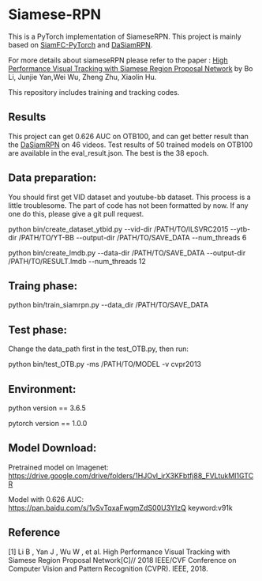 # Siamese-RPN

This is a PyTorch implementation of SiameseRPN. This project is mainly based on [SiamFC-PyTorch](https://github.com/StrangerZhang/SiamFC-PyTorch) and [DaSiamRPN](https://github.com/foolwood/DaSiamRPN).

For more details about siameseRPN please refer to the paper : [High Performance Visual Tracking with Siamese Region Proposal Network](http://openaccess.thecvf.com/content_cvpr_2018/papers/Li_High_Performance_Visual_CVPR_2018_paper.pdf) by Bo Li, Junjie Yan,Wei Wu, Zheng Zhu, Xiaolin Hu.

This repository includes training and tracking codes. 




## Results

This project can get 0.626 AUC on OTB100, and can get better result than the [DaSiamRPN](https://github.com/foolwood/DaSiamRPN) on 46 videos. Test results of 50 trained models on OTB100 are available in the eval_result.json. The best is the 38 epoch.


## Data preparation:

You should first get VID dataset and youtube-bb dataset. This process is a little troublesome. The part of code has not been formatted by now. If any one do this, please give a git pull request.

python bin/create_dataset_ytbid.py --vid-dir /PATH/TO/ILSVRC2015 --ytb-dir /PATH/TO/YT-BB --output-dir /PATH/TO/SAVE_DATA --num_threads 6

python bin/create_lmdb.py --data-dir /PATH/TO/SAVE_DATA --output-dir /PATH/TO/RESULT.lmdb --num_threads 12

## Traing phase:

python bin/train_siamrpn.py --data_dir /PATH/TO/SAVE_DATA

## Test phase:

Change the data_path first in the test_OTB.py, then run:

python bin/test_OTB.py -ms /PATH/TO/MODEL -v cvpr2013


## Environment:

python version == 3.6.5

pytorch version == 1.0.0

## Model Download:

Pretrained model on Imagenet: https://drive.google.com/drive/folders/1HJOvl_irX3KFbtfj88_FVLtukMI1GTCR

Model with 0.626 AUC: https://pan.baidu.com/s/1vSvTqxaFwgmZdS00U3YIzQ  keyword:v91k

## Reference

[1] Li B , Yan J , Wu W , et al. High Performance Visual Tracking with Siamese Region Proposal Network[C]// 2018 IEEE/CVF Conference on Computer Vision and Pattern Recognition (CVPR). IEEE, 2018.
